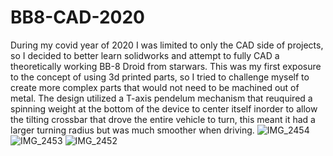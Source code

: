 # BB8-CAD-2020
During my covid year of 2020 I was limited to only the CAD side of projects, so I decided to better learn solidworks and attempt to fully CAD a theoretically working BB-8 Droid from starwars. 
This was my first exposure to the concept of using 3d printed parts, so I tried to challenge myself to create more complex parts that would not need to be machined out of metal.
The design utilized a T-axis pendelum mechanism that reuquired a spinning weight at the bottom of the device to center itself inorder to allow the tilting crossbar that drove the entire vehicle to turn, this meant it had a larger turning radius but was much smoother when driving.
![IMG_2454](https://github.com/TScherph/BB8-CAD-2020/assets/147080935/da514a6b-0e89-47a3-acbc-1be40369ed90)
![IMG_2453](https://github.com/TScherph/BB8-CAD-2020/assets/147080935/a8ceeb0c-d6b5-4ac8-8c3d-c2c1b5aeaaad)
![IMG_2452](https://github.com/TScherph/BB8-CAD-2020/assets/147080935/5626add5-d5f2-47d9-9fd0-70386cb74423)
